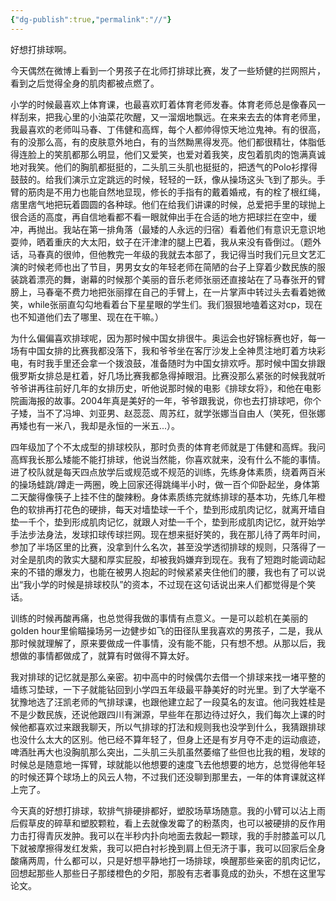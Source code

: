 ```yaml
---
{"dg-publish":true,"permalink":"//"}
---
```



好想打排球啊。

今天偶然在微博上看到一个男孩子在北师打排球比赛，发了一些矫健的拦网照片，看到之后觉得全身的肌肉都被点燃了。

小学的时候最喜欢上体育课，也最喜欢盯着体育老师发春。体育老师总是像春风一样刮来，把我心里的小油菜花吹醒，又一溜烟地飘远。在来来去去的体育老师里，我最喜欢的老师叫马春、丁伟健和高辉，每个人都帅得惊天地泣鬼神。有的很高，有的没那么高，有的皮肤意外地白，有的当然黝黑得发亮。他们都很精壮，体脂低得连脸上的笑肌都那么明显，他们又爱笑，也爱对着我笑，皮包着肌肉的饱满真诚地对我笑。他们的胸肌都挺挺的，二头肌三头肌也挺挺的，把透气的Polo衫撑得鼓鼓的。给我们演示立定跳远的时候，轻轻的一跃，像从操场这头飞到了那头。手臂的筋肉是不用力也能自然地显现，修长的手指有的戴着婚戒，有的栓了根红绳，痞里痞气地把玩着圆圆的各种球。他们在给我们讲课的时候，总爱把手里的球抛上很合适的高度，再自信地看都不看一眼就伸出手在合适的地方把球拦在空中，缓冲，再抛出。我站在第一排角落（最矮的人永远的归宿）看着他们有意识无意识地耍帅，晒着重庆的大太阳，蚊子在汗津津的腿上巴着，我从来没有昏倒过。（题外话，马春真的很帅，但他教完一年级的我就去本部了，我记得当时我们元旦文艺汇演的时候老师也出了节目，男男女女的年轻老师在简陋的台子上穿着少数民族的服装跳着漂亮的舞，谢幕的时候那个美丽的音乐老师张丽还直接站在了马春张开的臂膀上，马春毫不费力地把张丽撑在自己的手臂上，在一片掌声中转过头去看着她微笑，while张丽直勾勾地看着台下星星眼的学生们。我们狠狠地嗑着这对cp，现在也不知道他们去了哪里、现在在干嘛。）

为什么偏偏喜欢排球呢，因为那时候中国女排很牛。奥运会也好锦标赛也好，每一场有中国女排的比赛我都没落下，我和爷爷坐在客厅沙发上全神贯注地盯着方块彩电，有时我手里还会拿一个拨浪鼓，准备随时为中国女排欢呼。那时候中国女排跟俄罗斯女排总是杠着，好几场比赛我都急得掉眼泪。比赛没那么紧张的时候我就听爷爷讲再往前好几年的女排历史，听他说那时候的电影《排球女将》，和他在电影院画海报的故事。2004年真是美好的一年，爷爷跟我说，你也去打排球吧，你个子矮，当不了冯坤、刘亚男、赵蕊蕊、周苏红，就学张娜当自由人（笑死，但张娜再矮也有一米八，我却是永恒的一米五...）。

四年级加了个不太成型的排球校队，那时负责的体育老师就是丁伟健和高辉。我问高辉我长那么矮能不能打排球，他说当然能，你喜欢就来，没有什么不能的事情。进了校队就是每天四点放学后或规范或不规范的训练，先练身体素质，绕着两百米的操场蛙跳/蹲走一两圈，晚上回家还得跳绳半小时，做一百个仰卧起坐，身体第二天酸得像筷子上挂不住的酸辣粉。身体素质练完就练排球的基本功，先练几年橙色的软排再打花色的硬排，每天对墙垫球一千个，垫到形成肌肉记忆，就离开墙自垫一千个，垫到形成肌肉记忆，就跟人对垫一千个，垫到形成肌肉记忆，就开始学手法步法身法，发球扣球传球拦网。现在想来挺好笑的，我在那儿待了两年时间，参加了半场区里的比赛，没拿到什么名次，甚至没学透彻排球的规则，只落得了一对全是肌肉的敦实大腿和厚实屁股，却被我妈嫌弃到现在。我有了短跑时能调动起来的不错的爆发力，也能在被男人抱起的时候紧紧夹住他们的腰，我也有了可以说出“我小学的时候是排球校队”的资本，不过现在这句话说出来人们都觉得是个笑话。

训练的时候再酸再痛，也总觉得我做的事情有点意义。一是可以趁机在美丽的golden hour里偷瞄操场另一边健步如飞的田径队里我喜欢的男孩子，二是，我从那时候就理解了，原来要做成一件事情，没有能不能，只有想不想。从那以后，我想做的事情都做成了，就算有时做得不算太好。

我对排球的记忆就是那么亲密。初中高中的时候偶尔去借一个排球来找一堵平整的墙练习垫球，一下子就能钻回到小学四五年级最平静美好的时光里。到了大学毫不犹豫地选了汪凯老师的气排球课，也跟他建立起了一段莫名的友谊。他问我姓桂是不是少数民族，还说他跟四川有渊源，早些年在那边待过好久，我们每次上课的时候他都喜欢过来跟我聊天，所以气排球的打法和规则我也没学到什么，我猜跟排球也没什么太大的区别。他已经不算年轻了，但身上还是有岁月夺不走的运动痕迹，啤酒肚再大也没胸肌那么突出，二头肌三头肌虽然萎缩了些但也比我的粗，发球的时候总是随意地一挥臂，球就能以他想要的速度飞去他想要的地方，总觉得他年轻的时候还算个球场上的风云人物，不过我们还没聊到那里去，一年的体育课就这样上完了。

今天真的好想打排球，软排气排硬排都好，塑胶场草场随意。我的小臂可以沾上雨后假草皮的碎草和塑胶颗粒，看上去就像发霉了的粉蒸肉，也可以被硬排的反作用力击打得青灰发肿。我可以在半秒内扑向地面去救起一颗球，我的手肘膝盖可以几下就被摩擦得发红发紫，我可以把白衬衫挽到肩上但无济于事，我可以回家后全身酸痛两周，什么都可以，只是好想平静地打一场排球，唤醒那些亲密的肌肉记忆，回想起那些人那些日子那缕橙色的夕阳，那股有志者事竟成的劲头，不想在这里写论文。